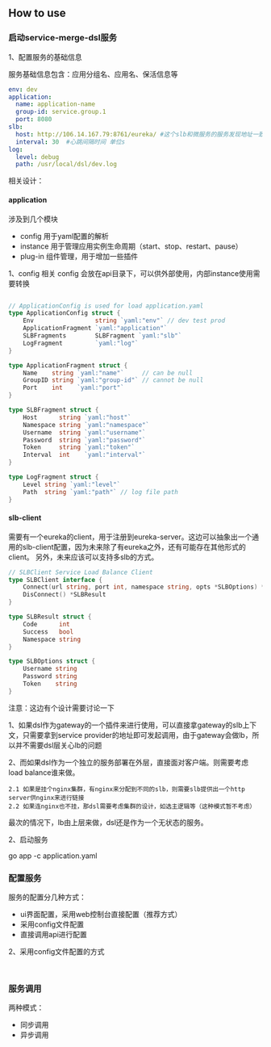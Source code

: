 ## How to use

### 启动service-merge-dsl服务

1、配置服务的基础信息

服务基础信息包含：应用分组名、应用名、保活信息等

```yaml
env: dev
application:
  name: application-name
  group-id: service.group.1
  port: 8080
slb:
  host: http://106.14.167.79:8761/eureka/ #这个slb和微服务的服务发现地址一致
  interval: 30  #心跳间隔时间 单位s
log:
  level: debug
  path: /usr/local/dsl/dev.log
```

相关设计：

#### application

涉及到几个模块
* config 用于yaml配置的解析
* instance 用于管理应用实例生命周期（start、stop、restart、pause）
* plug-in 组件管理，用于增加一些插件

1、config 相关 config 会放在api目录下，可以供外部使用，内部instance使用需要转换
```go

// ApplicationConfig is used for load application.yaml
type ApplicationConfig struct {
    Env                 string `yaml:"env"` // dev test prod
    ApplicationFragment `yaml:"application"`
    SLBFragments        SLBFragment `yaml:"slb"`
    LogFragment         `yaml:"log"`
}

type ApplicationFragment struct {
    Name    string `yaml:"name"`     // can be null
    GroupID string `yaml:"group-id"` // cannot be null
    Port    int    `yaml:"port"`
}

type SLBFragment struct {
    Host      string `yaml:"host"`
    Namespace string `yaml:"namespace"`
    Username  string `yaml:"username"`
    Password  string `yaml:"password"`
    Token     string `yaml:"token"`
    Interval  int    `yaml:"interval"`
}

type LogFragment struct {
    Level string `yaml:"level"`
    Path  string `yaml:"path"` // log file path
}

```


#### slb-client

需要有一个eureka的client，用于注册到eureka-server。这边可以抽象出一个通用的slb-client配置，因为未来除了有eureka之外，还有可能存在其他形式的client。
另外，未来应该可以支持多slb的方式。

```go
// SLBClient Service Load Balance Client
type SLBClient interface {
    Connect(url string, port int, namespace string, opts *SLBOptions) *SLBResult
    DisConnect() *SLBResult
}

type SLBResult struct {
    Code      int
    Success   bool
    Namespace string
}

type SLBOptions struct {
    Username string
    Password string
    Token    string
}
```

注意：这边有个设计需要讨论一下

1、如果dsl作为gateway的一个插件来进行使用，可以直接拿gateway的slb上下文，只需要拿到service provider的地址即可发起调用，由于gateway会做lb，所以并不需要dsl层关心lb的问题

2、而如果dsl作为一个独立的服务部署在外层，直接面对客户端。则需要考虑load balance谁来做。

    2.1 如果是挂个nginx集群，有nginx来分配到不同的slb，则需要slb提供出一个http server供nginx来进行链接
    2.2 如果连nginx也不挂，那dsl需要考虑集群的设计，如选主逻辑等（这种模式暂不考虑）

最次的情况下，lb由上层来做，dsl还是作为一个无状态的服务。

2、启动服务

go app -c application.yaml

### 配置服务

服务的配置分几种方式：

* ui界面配置，采用web控制台直接配置（推荐方式）
* 采用config文件配置
* 直接调用api进行配置


2、采用config文件配置的方式

```config
    
```

### 服务调用

两种模式：

* 同步调用
* 异步调用